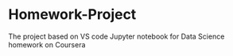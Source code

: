 # Homework-Project
The project based on VS code Jupyter notebook for Data Science homework on Coursera
